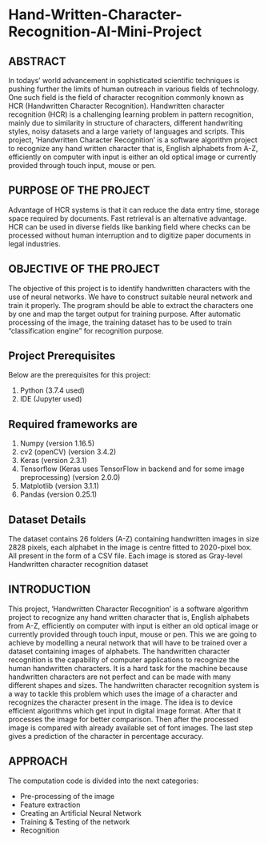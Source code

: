 # Hand-Written-Character-Recognition-AI-Mini-Project

## ABSTRACT 
In todays’ world advancement in sophisticated scientific techniques is pushing further the limits of human outreach in various fields of technology. One such field is the field of character recognition commonly known as HCR (Handwritten Character Recognition). 
Handwritten character recognition (HCR) is a challenging learning problem in pattern recognition, mainly due to similarity in structure of characters, different handwriting styles, noisy datasets and a large variety of languages and scripts. 
This project, ‘Handwritten Character Recognition’ is a software algorithm project to recognize any hand written character that is, English alphabets from A-Z, efficiently on computer with input is either an old optical image or currently provided through touch input, mouse or pen. 

## PURPOSE OF THE PROJECT 
Advantage of HCR systems is that it can reduce the data entry time, storage space required by documents. Fast retrieval is an alternative advantage.  
HCR can be used in diverse fields like banking field where checks can be processed without human interruption and to digitize paper documents in legal industries. 
 
## OBJECTIVE OF THE PROJECT 
The objective of this project is to identify handwritten characters with the use of neural networks. We have to construct suitable neural network and train it properly. The program should be able to extract the characters one by one and map the target output for training purpose. After automatic processing of the image, the training dataset has to be used to train “classification engine” for recognition purpose. 
 
## Project Prerequisites
Below are the prerequisites for this project: 
1.	Python (3.7.4 used) 
2.	IDE (Jupyter used) 

## Required frameworks are 
1.	Numpy (version 1.16.5) 
2.	cv2 (openCV) (version 3.4.2) 
3.	Keras (version 2.3.1) 
4.	Tensorflow (Keras uses TensorFlow in backend and for some image preprocessing) (version 2.0.0) 
5.	Matplotlib (version 3.1.1) 
6.	Pandas (version 0.25.1) 

## Dataset Details 
The dataset contains 26 folders (A-Z) containing handwritten images in size 2828 pixels, each alphabet in the image is centre fitted to 2020-pixel box. All present in the form of a CSV file. 
Each image is stored as Gray-level 
Handwritten character recognition dataset 
 
## INTRODUCTION 
This project, ‘Handwritten Character Recognition’ is a software algorithm project to recognize any hand written character that is, English alphabets from A-Z, efficiently on computer with input is either an old optical image or currently provided through touch input, mouse or pen. 
This we are going to achieve by modelling a neural network that will have to be trained over a dataset containing images of alphabets. 
The handwritten character recognition is the capability of computer applications to recognize the human handwritten characters. It is a hard task for the machine because handwritten characters are not perfect and can be made with many different shapes and sizes. The handwritten character recognition system is a way to tackle this problem which uses the image of a character and recognizes the character present in the image. 
The idea is to device efficient algorithms which get input in digital image format. After that it processes the image for better comparison. Then after the processed image is compared with already available set of font images. The last step gives a prediction of the character in percentage accuracy. 
 
## APPROACH  
The computation code is divided into the next categories:  
-	Pre-processing of the image  
-	Feature extraction  
-	Creating an Artificial Neural Network  
-	Training & Testing of the network  
-	Recognition 
